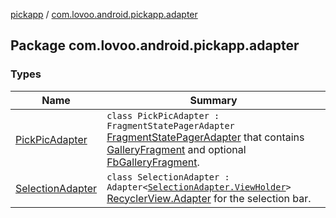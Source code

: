 [pickapp](../index.md) / [com.lovoo.android.pickapp.adapter](./index.md)

## Package com.lovoo.android.pickapp.adapter

### Types

| Name | Summary |
|---|---|
| [PickPicAdapter](-pick-pic-adapter/index.md) | `class PickPicAdapter : FragmentStatePagerAdapter`<br>[FragmentStatePagerAdapter](#) that contains [GalleryFragment](#) and optional [FbGalleryFragment](#). |
| [SelectionAdapter](-selection-adapter/index.md) | `class SelectionAdapter : Adapter<`[`SelectionAdapter.ViewHolder`](-selection-adapter/-view-holder/index.md)`>`<br>[RecyclerView.Adapter](#) for the selection bar. |
